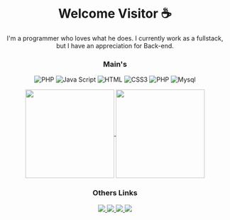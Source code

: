 <h1 align="center">Welcome Visitor ☕</h1>
<div align="center">
  I'm a programmer who loves what he does. I currently work as a fullstack, but I have an appreciation for Back-end.
</div>

<h3 align="center">Main's</h3>
<div align="center">
  
  ![PHP](https://img.shields.io/badge/PHP-7175AA?style=for-the-badge&logo=php&logoColor=fff) 
  ![Java Script](https://img.shields.io/badge/JavaScript-323330?style=for-the-badge&logo=javascript&logoColor=F7DF1E) 
  ![HTML](https://img.shields.io/badge/HTML5-E34F26?style=for-the-badge&logo=html5&logoColor=white) 
  ![CSS3](https://img.shields.io/badge/css3-%231572B6.svg?style=for-the-badge&logo=css3&logoColor=white) 
  ![PHP](https://img.shields.io/badge/Bootstrap-563D7C?style=for-the-badge&logo=bootstrap&logoColor=white)
  ![Mysql](https://img.shields.io/badge/MySQL-005C84?style=for-the-badge&logo=mysql&logoColor=white)
  

</div>
<div align="center">
  <a href="https://github.com/jonatastb">
    <img height=200 align="center" src="https://github-readme-stats.vercel.app/api?username=jonatastb&theme=midnight-purple&include_all_commits=false&count_private=true&hide_border=true" />
  </a>
  <a href="https://github.com/anuraghazra/convoychat">
    <img height=200 align="center" src="https://github-readme-stats.vercel.app/api/top-langs?username=jonatastb&layout=compact&langs_count=8&card_width=320&theme=midnight-purple&hide_border=true" />
  </a>
</div>



<h3 align="center">Others Links</h3>
<div align="center" style="display: inline_block">
  
  <a href="https://instagram.com/jonatas.t.b?igshid=MzNlNGNkZWQ4Mg==">
    <img src="https://img.shields.io/badge/Instagram-E4405F?style=for-the-badge&logo=instagram&logoColor=white">
  </a>
  <a href="https://www.linkedin.com/in/jonatas-tb">
    <img src="https://img.shields.io/badge/LinkedIn-0077B5?style=for-the-badge&logo=linkedin&logoColor=white">
  </a>
  <a href="https://codepen.io/jonatastb">
    <img src="https://img.shields.io/badge/Codepen-000000?style=for-the-badge&logo=codepen&logoColor=white">
  </a>
  <a href="https://open.spotify.com/user/starlord_br?si=8e0ae16fca4a44e3">
    <img src="https://img.shields.io/badge/Spotify-1ED760?&style=for-the-badge&logo=spotify&logoColor=white">
  </a>
</div>
